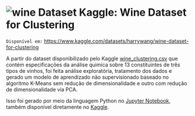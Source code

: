 # ![wine](https://user-images.githubusercontent.com/131414411/233750332-d8e6613d-30f3-479f-afc1-9c456016a5b4.png) Dataset Kaggle: Wine Dataset for Clustering

`Disponível em:` https://www.kaggle.com/datasets/harrywang/wine-dataset-for-clustering

A partir do dataset disponibilizado pelo Kaggle [wine_clustering.csv](https://github.com/anaclfortunato/Kaggle/blob/main/wine_clustering_kmeans_pca/wine_clustering.csv) que contém especificações da análise quimíca sobre 13 constituintes 
de três tipos de vinhos, foi feita análise exploratória, tratamento dos dados e gerado um modelo de aprendizado não supervisionado baseado no algoritmo
K-Means sem redução de dimensionalidade e outro com redução de dimensionalidade via PCA. 

Isso foi gerado por meio da linguagem Python no [Jupyter Notebook](https://github.com/anaclfortunato/Kaggle/blob/main/wine_clustering_kmeans_pca/wine-com-kmeans-e-pca.ipynb), também disponível diretamente no [Kaggle](https://www.kaggle.com/code/anaalucca/wine-com-k-means-e-pca).

